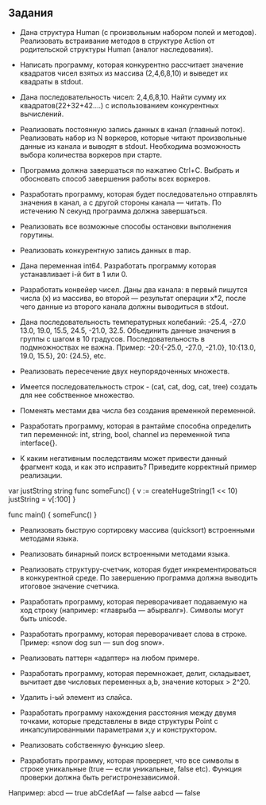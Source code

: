 ## Задания

- Дана структура Human (с произвольным набором полей и методов). Реализовать встраивание методов в структуре Action от родительской структуры Human (аналог наследования).

- Написать программу, которая конкурентно рассчитает значение квадратов чисел взятых из массива (2,4,6,8,10) и выведет их квадраты в stdout.

- Дана последовательность чисел: 2,4,6,8,10. Найти сумму их квадратов(22+32+42….) с использованием конкурентных вычислений.

- Реализовать постоянную запись данных в канал (главный поток). Реализовать набор из N воркеров, которые читают произвольные данные из канала и выводят в stdout. Необходима возможность выбора количества воркеров при старте.

- Программа должна завершаться по нажатию Ctrl+C. Выбрать и обосновать способ завершения работы всех воркеров.

- Разработать программу, которая будет последовательно отправлять значения в канал, а с другой стороны канала — читать. По истечению N секунд программа должна завершаться.


- Реализовать все возможные способы остановки выполнения горутины.


- Реализовать конкурентную запись данных в map.


- Дана переменная int64. Разработать программу которая устанавливает i-й бит в 1 или 0.


- Разработать конвейер чисел. Даны два канала: в первый пишутся числа (x) из массива, во второй — результат операции x*2, после чего данные из второго канала должны выводиться в stdout.


- Дана последовательность температурных колебаний: -25.4, -27.0 13.0, 19.0, 15.5, 24.5, -21.0, 32.5. Объединить данные значения в группы с шагом в 10 градусов. Последовательность в подмножноствах не важна.
Пример: -20:{-25.0, -27.0, -21.0}, 10:{13.0, 19.0, 15.5}, 20: {24.5}, etc.


- Реализовать пересечение двух неупорядоченных множеств.


- Имеется последовательность строк - (cat, cat, dog, cat, tree) создать для нее собственное множество.


- Поменять местами два числа без создания временной переменной.


- Разработать программу, которая в рантайме способна определить тип переменной: int, string, bool, channel из переменной типа interface{}.


- К каким негативным последствиям может привести данный фрагмент кода, и как это исправить? Приведите корректный пример реализации.

var justString string
func someFunc() {
v := createHugeString(1 << 10)
justString = v[:100]
}

func main() {
someFunc()
}


- Реализовать быструю сортировку массива (quicksort) встроенными методами языка.


- Реализовать бинарный поиск встроенными методами языка.


- Реализовать структуру-счетчик, которая будет инкрементироваться в конкурентной среде. По завершению программа должна выводить итоговое значение счетчика.


- Разработать программу, которая переворачивает подаваемую на ход строку (например: «главрыба — абырвалг»). Символы могут быть unicode.


- Разработать программу, которая переворачивает слова в строке. Пример: «snow dog sun — sun dog snow».


- Реализовать паттерн «адаптер» на любом примере.


- Разработать программу, которая перемножает, делит, складывает, вычитает две числовых переменных a,b, значение которых > 2^20.


- Удалить i-ый элемент из слайса.


- Разработать программу нахождения расстояния между двумя точками, которые представлены в виде структуры Point с инкапсулированными параметрами x,y и конструктором.


- Реализовать собственную функцию sleep.

- Разработать программу, которая проверяет, что все символы в строке уникальные (true — если уникальные, false etc). Функция проверки должна быть регистронезависимой.

Например:
abcd — true 
abCdefAaf — false 
aabcd — false
